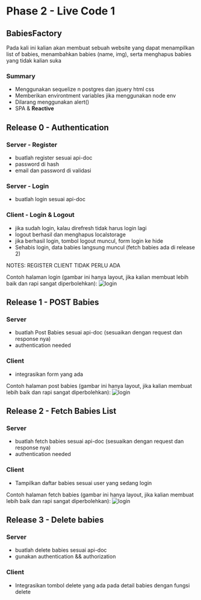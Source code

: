 # Phase 2 - Live Code 1

## BabiesFactory
Pada kali ini kalian akan membuat sebuah website yang dapat menampilkan list of babies, menambahkan babies (name, img), serta menghapus babies yang tidak kalian suka

### Summary
- Menggunakan sequelize n postgres dan jquery html css
- Memberikan environtment variables jika menggunakan node env
- Dilarang menggunakan alert()
- SPA & **Reactive**

## Release 0 - Authentication

### Server - Register

- buatlah register sesuai api-doc
- password di hash
- email dan password di validasi

### Server - Login

- buatlah login sesuai api-doc

### Client - Login & Logout

- jika sudah login, kalau direfresh tidak harus login lagi
- logout berhasil dan menghapus localstorage
- jika berhasil login, tombol logout muncul, form login ke hide
- Sehabis login, data babies langsung muncul (fetch babies ada di release 2)

NOTES: REGISTER CLIENT TIDAK PERLU ADA

Contoh halaman login (gambar ini hanya layout, jika kalian membuat lebih baik dan rapi sangat diperbolehkan):
![login](https://imgur.com/vbZeWl7.jpg)

## Release 1 - POST Babies

### Server

- buatlah Post Babies sesuai api-doc (sesuaikan dengan request dan response nya)
- authentication needed

### Client

- integrasikan form yang ada 

Contoh halaman post babies (gambar ini hanya layout, jika kalian membuat lebih baik dan rapi sangat diperbolehkan):
![login](https://imgur.com/l4ihAPq.jpg)

## Release 2 - Fetch Babies List

### Server

- buatlah fetch babies sesuai api-doc (sesuaikan dengan request dan response nya)
- authentication needed

### Client

- Tampilkan daftar babies sesuai user yang sedang login

Contoh halaman fetch babies (gambar ini hanya layout, jika kalian membuat lebih baik dan rapi sangat diperbolehkan):
![login](https://imgur.com/k3MBvmM.jpg)

## Release 3 - Delete babies

### Server

- buatlah delete babies sesuai api-doc
- gunakan authentication && authorization

### Client

- Integrasikan tombol delete yang ada pada detail babies dengan fungsi delete
